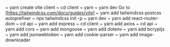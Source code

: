 ~ yarn create vite client
~ cd client
~ yarn
~ yarn dev
Go to [https://tailwindcss.com/docs/guides/vite]
~ yarn add tailwindcss postcss autoprefixer
~ npx tailwindcss init -p
~ yarn dev
~ yarn add react-router-dom
~ cd api
~ yarn add express
~ cd client
~ yarn add axios
~ cd api
~ yarn add cors
~ yarn add mongoose
~ yarn add dotenv
~ yarn add bcryptjs
~ yarn add jsonwebtoken
~ yarn add cookie-parser
~ yarn add image-downloader

